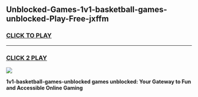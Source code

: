 
## Unblocked-Games-1v1-basketball-games-unblocked-Play-Free-jxffm
<h3>
<a href="https://premium76.site?title=1v1-basketball-games-unblocked&ref=22A">CLICK TO PLAY</a></h3>
<hr>

<h3>
<a href="https://premium76.site?title=1v1-basketball-games-unblocked&ref=22A">CLICK 2 PLAY</a>
  
</h3>

<a href="https://premium76.site?title=1v1-basketball-games-unblocked&ref=22A"><img src="https://clearcache.store/games.png"></a>


**1v1-basketball-games-unblocked games unblocked: Your Gateway to Fun and Accessible Online Gaming**
